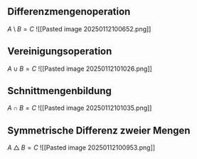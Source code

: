 ## Differenzmengenoperation
$A \setminus B=C$
![[Pasted image 20250112100652.png]]
## Vereinigungsoperation
$A \cup B=C$
![[Pasted image 20250112101026.png]]
## Schnittmengenbildung
$A \cap B=C$
![[Pasted image 20250112101035.png]]
## Symmetrische Differenz zweier Mengen
$A \bigtriangleup B=C$ 
![[Pasted image 20250112100953.png]]
